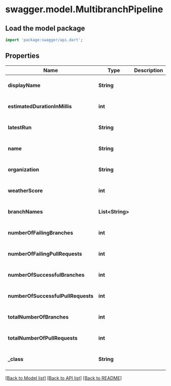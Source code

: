 # swagger.model.MultibranchPipeline

## Load the model package
```dart
import 'package:swagger/api.dart';
```

## Properties
Name | Type | Description | Notes
------------ | ------------- | ------------- | -------------
**displayName** | **String** |  | [optional] [default to null]
**estimatedDurationInMillis** | **int** |  | [optional] [default to null]
**latestRun** | **String** |  | [optional] [default to null]
**name** | **String** |  | [optional] [default to null]
**organization** | **String** |  | [optional] [default to null]
**weatherScore** | **int** |  | [optional] [default to null]
**branchNames** | **List&lt;String&gt;** |  | [optional] [default to []]
**numberOfFailingBranches** | **int** |  | [optional] [default to null]
**numberOfFailingPullRequests** | **int** |  | [optional] [default to null]
**numberOfSuccessfulBranches** | **int** |  | [optional] [default to null]
**numberOfSuccessfulPullRequests** | **int** |  | [optional] [default to null]
**totalNumberOfBranches** | **int** |  | [optional] [default to null]
**totalNumberOfPullRequests** | **int** |  | [optional] [default to null]
**_class** | **String** |  | [optional] [default to null]

[[Back to Model list]](../README.md#documentation-for-models) [[Back to API list]](../README.md#documentation-for-api-endpoints) [[Back to README]](../README.md)


